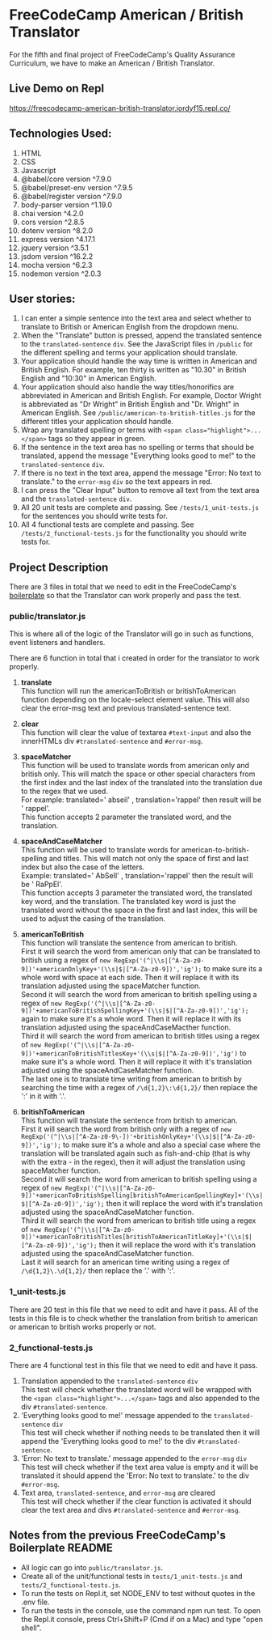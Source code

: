 # FreeCodeCamp American / British Translator
For the fifth and final project of FreeCodeCamp's Quality Assurance Curriculum, we have to make an American / British Translator.

## Live Demo on Repl
https://freecodecamp-american-british-translator.jordyf15.repl.co/

## Technologies Used:
1. HTML
2. CSS
3. Javascript
4. @babel/core version ^7.9.0
5. @babel/preset-env version ^7.9.5
6. @babel/register version ^7.9.0
7. body-parser version ^1.19.0
8. chai version ^4.2.0
9. cors version ^2.8.5
10. dotenv version ^8.2.0
11. express version ^4.17.1
12. jquery version ^3.5.1
13. jsdom version ^16.2.2
14. mocha version ^6.2.3
15. nodemon version ^2.0.3

## User stories:
1. I can enter a simple sentence into the text area and select whether to translate to British or American English from the dropdown menu.
2. When the "Translate" button is pressed, append the translated sentence to the `translated-sentence` `div`. See the JavaScript files in `/public` for the different spelling and terms your application should translate.
3. Your application should handle the way time is written in American and British English. For example, ten thirty is written as "10.30" in British English and "10:30" in American English.
4. Your application should also handle the way titles/honorifics are abbreviated in American and British English. For example, Doctor Wright is abbreviated as "Dr Wright" in British English and "Dr. Wright" in American English. See `/public/american-to-british-titles.js` for the different titles your application should handle.
5. Wrap any translated spelling or terms with `<span class="highlight">...</span>` tags so they appear in green.
6. If the sentence in the text area has no spelling or terms that should be translated, append the message "Everything looks good to me!" to the `translated-sentence` `div`.
7. If there is no text in the text area, append the message "Error: No text to translate." to the `error-msg` `div` so the text appears in red.
8. I can press the "Clear Input" button to remove all text from the text area and the `translated-sentence` `div`.
9. All 20 unit tests are complete and passing. See `/tests/1_unit-tests.js` for the sentences you should write tests for.
10. All 4 functional tests are complete and passing. See `/tests/2_functional-tests.js` for the functionality you should write tests for.

## Project Description
There are 3 files in total that we need to edit in the FreeCodeCamp's [boilerplate](https://repl.it/github/freeCodeCamp/boilerplate-project-american-british-english-translator) so that the Translator can work properly and pass the test.

### public/translator.js
This is where all of the logic of the Translator will go in such as functions, event listeners and handlers.  

There are 6 function in total that i created in order for the translator to work properly.
1. **translate**  
This function will run the americanToBritish or britishToAmerican function depending on the locale-select element value. This will also clear the error-msg text and previous translated-sentence text.
2. **clear**  
This function will clear the value of textarea `#text-input` and also the innerHTMLs div `#translated-sentence` and `#error-msg`.

3. **spaceMatcher**  
This function will be used to translate words from american only and british only. This will match the space or other special characters from the first index and the last index of the translated into the translation due to the regex that we used.  
For example: 
translated=' abseil' , translation='rappel' then result will be ' rappel'.  
This function accepts 2 parameter the translated word, and the translation.

4. **spaceAndCaseMatcher**  
This function will be used to translate words for american-to-british-spelling and titles. This will match not only the space of first and last index but also the case of the letters.  
Example:
translated=' AbSeIl' , translation='rappel' then the result will be ' RaPpEl'.  
This function accepts 3 parameter the translated word, the translated key word, and the translation. The translated key word is just the translated word without the space in the first and last index, this will be used to adjust the casing of the translation.

5. **americanToBritish**  
This function will translate the sentence from american to british.  
First it will search the word from american only that can be translated to british using a regex of `new RegExp('(^|\\s|[^A-Za-z0-9])'+americanOnlyKey+'(\\s|$|[^A-Za-z0-9])','ig');` to make sure its a whole word with space at each side. Then it will replace it with its translation adjusted using the spaceMatcher function.  
Second it will search the word from american to british spelling using a regex of  `new RegExp('(^|\\s|[^A-Za-z0-9])'+americanToBritishSpellingKey+'(\\s|$|[^A-Za-z0-9])','ig');` again to make sure it's a whole word. Then it will replace it with its translation adjusted using the spaceAndCaseMacther function.  
Third it will search the word from american to british titles using a regex of `new RegExp('(^|\\s|[^A-Za-z0-9])'+americanToBritishTitlesKey+'(\\s|$|[^A-Za-z0-9])','ig')` to make sure it's a whole word. Then it will replace it with it's translation adjusted using the spaceAndCaseMatcher function.  
The last one is to translate time writing from american to british by searching the time with a regex of `/\d{1,2}\:\d{1,2}/` then replace the ':' in it with '.'.

6. **britishToAmerican**  
This function will translate the sentence from british to american.  
First it will search the word from british only with a regex of `new RegExp('(^|\\s|[^A-Za-z0-9\-])'+britishOnlyKey+'(\\s|$|[^A-Za-z0-9])','ig');` to make sure it's a whole and also a special case where the translation will be translated again such as fish-and-chip (that is why with the extra - in the regex), then it will adjust the translation using spaceMatcher function.   
Second it will search the word from american to british spelling using a regex of `new RegExp('(^|\\s|[^A-Za-z0-9])'+americanToBritishSpelling[britishToAmericanSpellingKey]+'(\\s|$|[^A-Za-z0-9])','ig');` then it will replace the word with it's translation adjusted using the spaceAndCaseMatcher function.  
Third it will search the word from american to british title using a regex of `new RegExp('(^|\\s|[^A-Za-z0-9])'+americanToBritishTitles[britishToAmericanTitleKey]+'(\\s|$|[^A-Za-z0-9])','ig');` then it will replace the word with it's translation adjusted using the spaceAndCaseMatcher function.  
Last it will search for an american time writing using a regex of `/\d{1,2}\.\d{1,2}/` then replace the '.' with ':'.

### 1_unit-tests.js
There are 20 test in this file that we need to edit and have it pass. All of the tests in this file is to check whether the translation from british to american or american to british works properly or not.

### 2_functional-tests.js
There are 4 functional test in this file that we need to edit and have it pass.
1. Translation appended to the `translated-sentence` `div`  
This test will check whether the translated word will be wrapped with the `<span class="highlight">...</span>` tags and also appended to the div `#translated-sentence`.
2. 'Everything looks good to me!' message appended to the `translated-sentence` `div`  
This test will check whether if nothing needs to be translated then it will append the 'Everything looks good to me!' to the div `#translated-sentence`.
3. 'Error: No text to translate.' message appended to the `error-msg` `div`  
This test will check whether if the text area value is empty and it will be translated it should append the 'Error: No text to translate.' to the div `#error-msg`.
4. Text area, `translated-sentence`, and `error-msg` are cleared  
This test will check whether if the clear function is activated it should clear the text area and divs `#translated-sentence` and `#error-msg`.

## Notes from the previous FreeCodeCamp's Boilerplate README
* All logic can go into `public/translator.js`.
* Create all of the unit/functional tests in `tests/1_unit-tests.js` and `tests/2_functional-tests.js`.
* To run the tests on Repl.it, set NODE_ENV to test without quotes in the .env file.
* To run the tests in the console, use the command npm run test. To open the Repl.it console, press Ctrl+Shift+P (Cmd if on a Mac) and type "open shell".
